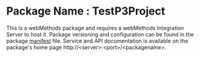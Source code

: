 # Package Name : TestP3Project
This is a webMethods package and requires a webMethods Integration Server to host it. Package versioning and configuration can be found in the package [manifest](./TestP3Project/manifest.v3) file. Service and API documentation is available on the package's home page http://&lt;server&gt;:&lt;port&gt;/&lt;packagename>.